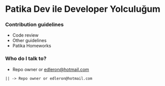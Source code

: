 # Patika Dev ile Developer Yolculuğum

### Contribution guidelines

* Code review
* Other guidelines
* Patika Homeworks


### Who do I talk to?

* Repo owner or edleron@hotmail.com
``` 
|| -> Repo owner or edleron@hotmail.com
```